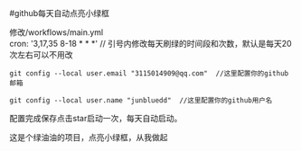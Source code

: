 #github每天自动点亮小绿框

修改/workflows/main.yml       
    cron: '3,17,35 8-18 * * *'  // 引号内修改每天刷绿的时间段和次数，默认是每天20次左右可以不用改
    
    git config --local user.email "3115014909@qq.com"  //这里配置你的github邮箱
    
    git config --local user.name "junbluedd"  //这里配置你的github用户名
    
   配置完成保存点击star启动一次，每天自动启动。
   
这是个绿油油的项目，点亮小绿框，从我做起
